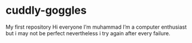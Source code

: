 # cuddly-goggles
My first repository 
 Hi everyone I’m muhammad I’m a computer enthusiast but i may not be perfect nevertheless i try again after every failure.
